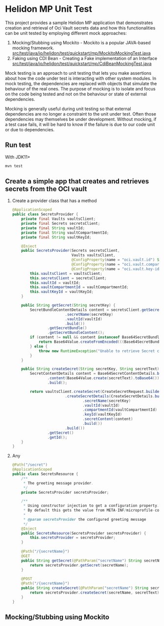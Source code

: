 # Helidon MP Unit Test

This project provides a sample Helidon MP application that demonstrates creation and retrieval of Oci Vault secrets data and how 
this functionalities can be unit tested by employing different mock approaches:

1. Mocking/Stubbing using Mockito - Mockito is a popular JAVA-based mocking framework. [src/test/java/io/helidon/test/quickstart/mp/MockitoMockingTest.java](src/test/java/io/helidon/test/quickstart/mp/MockitoMockingTest.java)
2. Faking using CDI Bean - Creating a Fake implementation of an Interface [src/test/java/io/helidon/test/quickstart/mp/CdiBeanMockingTest.java](src/test/java/io/helidon/test/quickstart/mp/CdiBeanMockingTest.java)

Mock testing is an approach to unit testing that lets you make assertions about how the code under test is interacting with other system modules. In mock testing, the dependencies are replaced with objects that simulate the behaviour of the real ones. The purpose of mocking is to isolate and focus on the code being tested and not on the behaviour or state of external dependencies.

Mocking is generally useful during unit testing so that external dependencies are no longer a constraint to the unit under test. Often those dependencies may themselves be under development. Without mocking, if a test case fails, it will be hard to know if the failure is due to our code unit or due to dependencies.

## Run test
With JDK11+
```bash
mvn test
```



## Create a simple app that creates and retrieves secrets from the OCI vault
1. Create a provider class that has a method
    ```java
    @ApplicationScoped
    public class SecretsProvider {
        private final Vaults vaultsClient;
        private final Secrets secretsClient;
        private final String vaultId;
        private final String vaultCompartmentId;
        private final String vaultKeyId;
    
        @Inject
        public SecretsProvider(Secrets secretsClient,
                               Vaults vaultsClient,
                               @ConfigProperty(name = "oci.vault.id") String vaultId,
                               @ConfigProperty(name = "oci.vault.compartment-id") String vaultCompartmentId,
                               @ConfigProperty(name = "oci.vault.key-id") String vaultKeyId) {
            this.vaultsClient = vaultsClient;
            this.secretsClient = secretsClient;
            this.vaultId = vaultId;
            this.vaultCompartmentId = vaultCompartmentId;
            this.vaultKeyId = vaultKeyId;
        }
    
        public String getSecret(String secretKey) {
            SecretBundleContentDetails content = secretsClient.getSecretBundleByName(GetSecretBundleByNameRequest.builder()
                            .secretName(secretKey)
                            .vaultId(vaultId)
                            .build())
                    .getSecretBundle()
                    .getSecretBundleContent();
            if (content != null && content instanceof Base64SecretBundleContentDetails) {
                return Base64Value.createFromEncoded(((Base64SecretBundleContentDetails) content).getContent()).toDecodedString();
            } else {
                throw new RuntimeException("Unable to retrieve Secret content");
            }
        }
    
        public String createSecret(String secretKey, String secretText) {
            SecretContentDetails content = Base64SecretContentDetails.builder()
                    .content(Base64Value.create(secretText).toBase64())
                    .build();
    
            return vaultsClient.createSecret(CreateSecretRequest.builder()
                            .createSecretDetails(CreateSecretDetails.builder()
                                    .secretName(secretKey)
                                    .vaultId(vaultId)
                                    .compartmentId(vaultCompartmentId)
                                    .keyId(vaultKeyId)
                                    .secretContent(content)
                                    .build())
                            .build())
                    .getSecret()
                    .getId();
        }
    }
    ```
2. Any
    ```java
    @Path("/secret")
    @ApplicationScoped
    public class SecretsResource {
        /**
         * The greeting message provider.
         */
        private SecretsProvider secretsProvider;
    
        /**
         * Using constructor injection to get a configuration property.
         * By default this gets the value from META-INF/microprofile-config
         *
         * @param secretsProvider the configured greeting message
         */
        @Inject
        public SecretsResource(SecretsProvider secretsProvider) {
            this.secretsProvider = secretsProvider;
        }
        
        @Path("/{secretName}")
        @GET
        public String getSecret(@PathParam("secretName") String secretName) {
            return secretsProvider.getSecret(secretName);
        }
        
        @POST
        @Path("/{secretName}")
        public String createSecret(@PathParam("secretName") String secretName, String secretText) {
            return secretsProvider.createSecret(secretName, secretText);
        }
    }
    ```

## Mocking/Stubbing using Mockito
